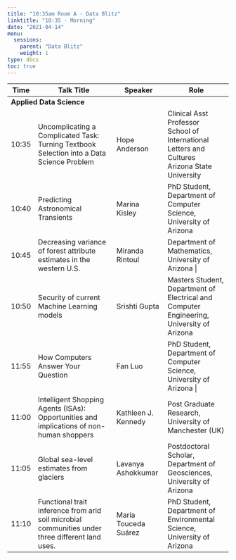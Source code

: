 ```yaml
---
title: "10:35am Room A - Data Blitz"
linktitle: "10:35 - Morning"
date: "2021-04-14"
menu:
  sessions:
    parent: "Data Blitz"
    weight: 1
type: docs
toc: true
---
```


<table>
  <thead>
    <tr>
      <th>Time</th>
      <th>Talk Title</th>
      <th>Speaker</th>
      <th>Role</th>
    </tr>
  </thead>
  <tbody>
    <tr>
      <td colspan="4"><b>Applied Data Science</b></td>
    </tr>
    <tr>
      <td> 10:35 </td>
      <td> Uncomplicating a Complicated Task: Turning Textbook Selection into a Data Science Problem </td>
      <td> Hope Anderson </td>
      <td> Clinical Asst Professor<br> School of International Letters and Cultures<br> Arizona State University </td>
    </tr>
    <tr>
      <td> 10:40 </td>
      <td> Predicting Astronomical Transients</td>
      <td> Marina Kisley </td>
      <td> PhD Student,<br> Department of Computer Science,<br> University of Arizona </td>
    </tr>
    <tr>
      <td> 10:45 </td>
      <td> Decreasing variance of forest attribute estimates in the western U.S.</td>
      <td> Miranda Rintoul </td>
      <td> Department of Mathematics,<br> University of Arizona |</td>
    </tr>
    <tr>
      <td> 10:50 </td>
      <td> Security of current Machine Learning models </td>
      <td> Srishti Gupta </td>
      <td>Masters Student,<br> Department of Electrical and Computer Engineering,<br> University of Arizona</td>
    </tr>
    <tr>
      <td> 11:55 </td>
      <td> How Computers Answer Your Question</td>
      <td> Fan Luo </td>
      <td> PhD Student,<br> Department of Computer Science,<br> University of Arizona |</td>
    </tr>
    <tr>
      <td> 11:00 </td>
      <td> Intelligent Shopping Agents (ISAs): Opportunities and implications of non-human shoppers </td>
      <td> Kathleen J. Kennedy </td>
      <td> Post Graduate Research, University of Manchester (UK)</td>
    </tr>
    <tr>
      <td> 11:05 </td>
      <td> Global sea-level estimates from glaciers</td>
      <td> Lavanya Ashokkumar </td>
      <td> Postdoctoral Scholar,<br> Department of Geosciences,<br> University of Arizona </td>
    </tr>
    <tr>
      <td> 11:10 </td>
      <td> Functional trait inference from arid soil microbial communities under three different land uses. </td>
      <td> María Touceda Suárez </td>
      <td> PhD Student,<br> Department of Environmental Science,<br> University of Arizona </td>
    </tr>
  </tbody>
</table>
